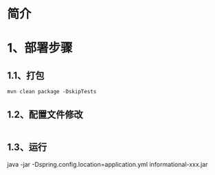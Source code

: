 # 简介

# 1、部署步骤
## 1.1、打包
```
mvn clean package -DskipTests
```

## 1.2、配置文件修改
```yml

```

## 1.3、运行
java -jar -Dspring.config.location=application.yml informational-xxx.jar




